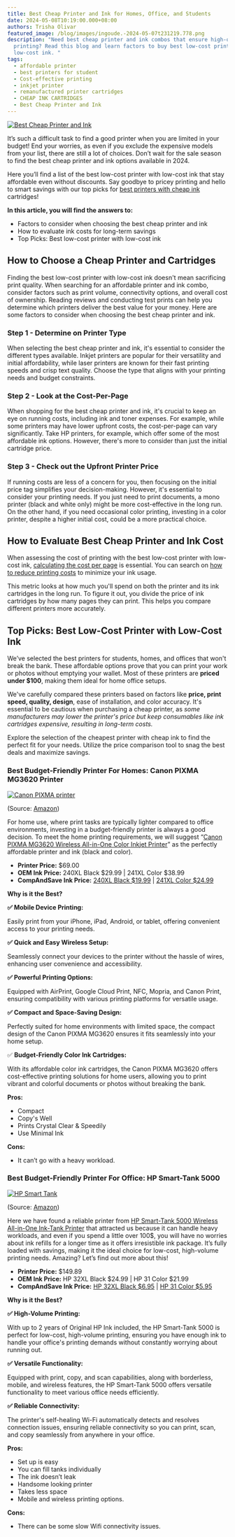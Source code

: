 ```yaml
---
title: Best Cheap Printer and Ink for Homes, Office, and Students
date: 2024-05-08T10:19:00.000+08:00
authors: Trisha Olivar
featured_image: /blog/images/ingoude.-2024-05-07t231219.778.png
description: "Need best cheap printer and ink combos that ensure high-quality
  printing? Read this blog and learn factors to buy best low-cost printer with
  low-cost ink. "
tags:
  - affordable printer
  - best printers for student
  - Cost-effective printing
  - inkjet printer
  - remanufactured printer cartridges
  - CHEAP INK CARTRIDGES
  - Best Cheap Printer and Ink
---
```

[![Best Cheap Printer and Ink](/blog/images/ingoude.-2024-05-07t231219.778.png "Best Cheap Printer and Ink for Homes, Office, and Students Use")](/blog/images/ingoude.-2024-05-07t231219.778.png)

It’s such a difficult task to find a good printer when you are limited in your budget! End your worries, as even if you exclude the expensive models from your list, there are still a lot of choices. Don’t wait for the sale season to find the best cheap printer and ink options available in 2024. 

Here you’ll find a list of the best low-cost printer with low-cost ink that stay affordable even without discounts. Say goodbye to pricey printing and hello to smart savings with our top picks for [best printers with cheap ink](https://www.compandsave.com/blog/posts/best-printer-with-cheap-ink-cartridges-our-top-5-picks.html) cartridges!

**In this article, you will find the answers to:** 

* Factors to consider when choosing the best cheap printer and ink
* How to evaluate ink costs for long-term savings
* Top Picks: Best low-cost printer with low-cost ink

## How to Choose a Cheap Printer and Cartridges

Finding the best low-cost printer with low-cost ink doesn't mean sacrificing print quality. When searching for an affordable printer and ink combo, consider factors such as print volume, connectivity options, and overall cost of ownership. Reading reviews and conducting test prints can help you determine which printers deliver the best value for your money. Here are some factors to consider when choosing the best cheap printer and ink.

### Step 1 - Determine on Printer Type

When selecting the best cheap printer and ink, it's essential to consider the different types available. Inkjet printers are popular for their versatility and initial affordability, while laser printers are known for their fast printing speeds and crisp text quality. Choose the type that aligns with your printing needs and budget constraints.

### Step 2 - Look at the Cost-Per-Page

When shopping for the best cheap printer and ink, it's crucial to keep an eye on running costs, including ink and toner expenses. For example, while some printers may have lower upfront costs, the cost-per-page can vary significantly. Take HP printers, for example, which offer some of the most affordable ink options. However, there's more to consider than just the initial cartridge price.

### Step 3 - Check out the Upfront Printer Price

If running costs are less of a concern for you, then focusing on the initial price tag simplifies your decision-making. However, it's essential to consider your printing needs. If you just need to print documents, a mono printer (black and white only) might be more cost-effective in the long run. On the other hand, if you need occasional color printing, investing in a color printer, despite a higher initial cost, could be a more practical choice.

## How to Evaluate Best Cheap Printer and Ink Cost

When assessing the cost of printing with the best low-cost printer with low-cost ink, [calculating the cost per page](https://www.compandsave.com/how-to-calculate-printing-cost-per-page) is essential. You can search on [how to reduce printing costs](https://www.compandsave.com/how-to-reduce-printing-costs) to minimize your ink usage. 

This metric looks at how much you'll spend on both the printer and its ink cartridges in the long run. To figure it out, you divide the price of ink cartridges by how many pages they can print. This helps you compare different printers more accurately.

## Top Picks: Best Low-Cost Printer with Low-Cost Ink

We’ve selected the best printers for students, homes, and offices that won't break the bank. These affordable options prove that you can print your work or photos without emptying your wallet. Most of these printers are **priced under $100**, making them ideal for home office setups.

We've carefully compared these printers based on factors like **price, print speed, quality, design**, ease of installation, and color accuracy. It's essential to be cautious when purchasing a cheap printer, as *some manufacturers may lower the printer's price but keep consumables like ink cartridges expensive, resulting in long-term costs.* 

Explore the selection of the cheapest printer with cheap ink to find the perfect fit for your needs. Utilize the price comparison tool to snag the best deals and maximize savings.

### Best Budget-Friendly Printer For Homes: Canon PIXMA MG3620 Printer

[![Canon PIXMA printer](/blog/images/screenshot-2024-05-08-at-12.30.01 am.png "Canon PIXMA MG3620 Printer")](/blog/images/screenshot-2024-05-08-at-12.30.01 am.png)

(Source: [Amazon](https://www.amazon.com/Canon-MG3620-Wireless-Printer-Printing/dp/B010A7TZJY?th=1))

For home use, where print tasks are typically lighter compared to office environments, investing in a budget-friendly printer is always a good decision. To meet the home printing requirements, we will suggest “[Canon PIXMA MG3620 Wireless All-in-One Color Inkjet Printer](https://www.amazon.com/Canon-MG3620-Wireless-Printer-Printing/dp/B010A7TZJY)” as the perfectly affordable printer and ink (black and color).

* **Printer Price:** $69.00
* **OEM Ink Price:** 240XL Black $29.99 | 241XL Color $38.99
* **CompAndSave Ink Price:** [240XL Black $19.99](https://www.compandsave.com/canon/240xl-ink-cartridge-pg-240xl-black?queryID=88f06995ef51f61ad0e896e5c6447ad5&objectID=8107&indexName=magento2_cas_en_products) | [241XL Color $24.99](https://www.compandsave.com/canon/241xl-ink-cartridge-cl-241xl-color)

**Why is it the Best?**

**✅ Mobile Device Printing:**

Easily print from your iPhone, iPad, Android, or tablet, offering convenient access to your printing needs.

**✅ Quick and Easy Wireless Setup:** 

Seamlessly connect your devices to the printer without the hassle of wires, enhancing user convenience and accessibility.

**✅ Powerful Printing Options:**

Equipped with AirPrint, Google Cloud Print, NFC, Mopria, and Canon Print, ensuring compatibility with various printing platforms for versatile usage.

**✅ Compact and Space-Saving Design:**

Perfectly suited for home environments with limited space, the compact design of the Canon PIXMA MG3620 ensures it fits seamlessly into your home setup.

✅ **Budget-Friendly Color Ink Cartridges:**

With its affordable color ink cartridges, the Canon PIXMA MG3620 offers cost-effective printing solutions for home users, allowing you to print vibrant and colorful documents or photos without breaking the bank.

**Pros:** 

* Compact
* Copy's Well
* Prints Crystal Clear & Speedily 
* Use Minimal Ink

**Cons:**

* It can’t go with a heavy workload.

### Best Budget-Friendly Printer For Office: HP Smart-Tank 5000

[![HP Smart Tank](/blog/images/screenshot-2024-05-08-at-12.26.58 am.png "HP Smart-Tank 5000")](/blog/images/screenshot-2024-05-08-at-12.26.58 am.png)

(Source: [Amazon](https://www.amazon.com/HP-Smart-Tank-5000-Wireless-Ink-Tank/dp/B0CC7TVR2F?th=1))

Here we have found a reliable printer from [HP Smart-Tank 5000 Wireless All-in-One Ink-Tank Printer](https://www.amazon.com/HP-Smart-Tank-5000-Wireless-Ink-Tank/dp/B0CC7TVR2F) that attracted us because it can handle heavy workloads, and even if you spend a little over 100$, you will have no worries about ink refills for a longer time as it offers irresistible ink package. It’s fully loaded with savings, making it the ideal choice for low-cost, high-volume printing needs. Amazing? Let’s find out more about this!

* **Printer Price:** $149.89
* **OEM Ink Price:** HP 32XL Black $24.99 | HP 31 Color $21.99
* **CompAndSave Ink Price:** [HP 32XL Black $6.95](https://www.compandsave.com/hp/32xl-31-ink-cartridges/1vv24an-black?queryID=88d96b099f6beeccf40c75b499cd2d54&objectID=11117&indexName=magento2_cas_en_products) | [HP 31 Color $5.95](https://www.compandsave.com/hp/32xl-31-ink-cartridges/1vu26an-cyan)

**Why is it the Best?**

**✅ High-Volume Printing:** 

With up to 2 years of Original HP Ink included, the HP Smart-Tank 5000 is perfect for low-cost, high-volume printing, ensuring you have enough ink to handle your office's printing demands without constantly worrying about running out.

**✅ Versatile Functionality:**

Equipped with print, copy, and scan capabilities, along with borderless, mobile, and wireless features, the HP Smart-Tank 5000 offers versatile functionality to meet various office needs efficiently.

**✅ Reliable Connectivity:** 

The printer's self-healing Wi-Fi automatically detects and resolves connection issues, ensuring reliable connectivity so you can print, scan, and copy seamlessly from anywhere in your office.

**Pros:**

* Set up is easy
* You can fill tanks individually
* The ink doesn’t leak
* Handsome looking printer
* Takes less space
* Mobile and wireless printing options.

**Cons:**

* There can be some slow Wifi connectivity issues.
